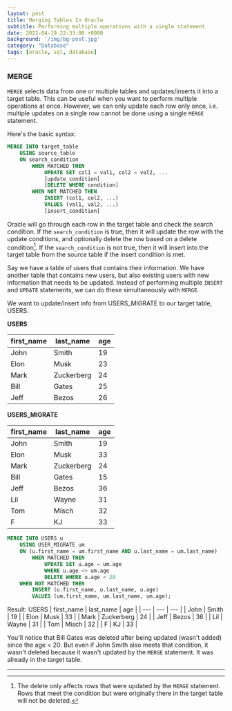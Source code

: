 ```yaml
---
layout: post
title: Merging Tables In Oracle
subtitle: Performing multiple operations with a single statement
date: 2022-04-19 22:33:00 +0900
background: '/img/bg-post.jpg'
category: "Database"
tags: [oracle, sql, database]
---
```


### MERGE
`MERGE` selects data from one or multiple tables and updates/inserts it into a target table. This can be useful when you want to perform multiple operations at once. However, we can only update each row only once, i.e. multiple updates on a single row cannot be done using a single `MERGE` statement.

Here's the basic syntax:
```sql
MERGE INTO target_table
    USING source_table
    ON search_condition
        WHEN MATCHED THEN
            UPDATE SET col1 = val1, col2 = val2, ...
            [update_condition]
            [DELETE WHERE condition]
        WHEN NOT MATCHED THEN
            INSERT (col1, col2, ...)
            VALUES (val1, val2, ...)
            [insert_condition]
```

Oracle will go through each row in the target table and check the search condition. If the `search_condition` is true, then it will update the row with the update conditions, and optionally delete the row based on a delete condition[^delete]. If the `search_condition` is not true, then it will insert into the target table from the source table if the insert condition is met. 

Say we have a table of users that contains their information. We have another table that contains new users, but also existing users with new information that needs to be updated. Instead of performing multiple `INSERT` and `UPDATE` statements, we can do these simultaneously with `MERGE`.

We want to update/insert info from USERS_MIGRATE to our target table, USERS.

**USERS**

| first_name | last_name | age |
| --- | --- | --- | 
| John | Smith | 19 |
| Elon | Musk | 23 |
| Mark | Zuckerberg | 24 |
| Bill | Gates | 25 |
| Jeff | Bezos | 26 |

**USERS_MIGRATE**

| first_name | last_name | age |
| --- | --- | --- | 
| John | Smith | 19 |
| Elon | Musk | 33 |
| Mark | Zuckerberg | 24 |
| Bill | Gates | 15 |
| Jeff | Bezos | 36 |
| Lil | Wayne | 31 |
| Tom | Misch | 32 |
| F | KJ | 33 |

```sql
MERGE INTO USERS u
    USING USER_MIGRATE um
    ON (u.first_name = um.first_name AND u.last_name = um.last_name)
        WHEN MATCHED THEN
            UPDATE SET u.age = um.age 
            WHERE u.age <> um.age
            DELETE WHERE u.age < 20
    WHEN NOT MATCHED THEN
        INSERT (u.first_name, u.last_name, u.age)
        VALUES (um.first_name, um.last_name, um.age);
```

Result:
USERS
| first_name | last_name | age |
| --- | --- | --- | 
| John | Smith | 19 |
| Elon | Musk | 33 |
| Mark | Zuckerberg | 24 |
| Jeff | Bezos | 36 |
| Lil | Wayne | 31 |
| Tom | Misch | 32 |
| F | KJ | 33 |

You'll notice that Bill Gates was deleted after being updated (wasn't added) since the age < 20. But even if John Smith also meets that condition, it wasn't deleted because it wasn't updated by the `MERGE` statement. It was already in the target table.

---
[^delete]: The delete only affects rows that were updated by the `MERGE` statement. Rows that meet the condition but were originally there in the target table will not be deleted. 